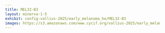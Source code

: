 ```yaml
---
title: MEL32-B3
layout: minerva-1-5
exhibit: config-vallius-2025/early_melanoma_he/MEL32-B3
images: https://s3.amazonaws.com/www.cycif.org/vallius-2025/early_melanoma_he/MEL32-B3
---
```

